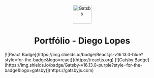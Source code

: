 <p align="center">
  <a href="https://www.gatsbyjs.com">
    <img alt="Gatsby" src="https://www.gatsbyjs.com/Gatsby-Monogram.svg" width="60" />
  </a>
</p>
<h1 align="center">
  Portfólio - Diego Lopes
</h1>
[![React Badge](https://img.shields.io/badge/React.js-v16.13.0-blue?style=for-the-badge&logo=react)](https://reactjs.org)
[![Gatsby Badge](https://img.shields.io/badge/Gatsby-v16.13.0-purple?style=for-the-badge&logo=gatsby)](https://gatsbyjs.com)
